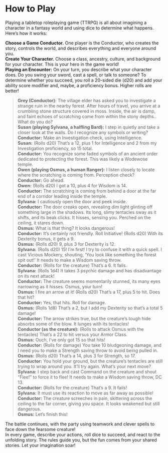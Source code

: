 # How to Play

Playing a tabletop roleplaying game (TTRPG) is all about imagining a character in a fantasy world and using dice to determine what happens.
Here’s how it works:

**Choose a Game Conductor.**
One player is the Conductor, who creates the story, controls the world, and describes everything and everyone around you.
\
**Create Your Character.**
Choose a class, ancestry, culture, and background for your character.
This is your hero in the game world!
\
**Playing an Encounter:**
On your turn, you describe what your character does.
Do you swing your sword, cast a spell, or talk to someone?
To determine whether you succeed, you roll a 20-sided die (d20) and add your ability score modifier and, maybe, a proficiency bonus.
Higher rolls are better!

> **Grey (Conductor):**
> The village elder has asked you to investigate a strange ruin in the nearby forest.
> After hours of travel, you arrive at a crumbling stone structure covered in moss.
> Inside, the air is damp, and faint echoes of scratching come from within the stony depths..
> What do you do?
> \
> **Susan (playing Sylvana, a halfling Bard):**
> I step in quietly and take a closer look at the walls.
> Do I recognize any symbols or writing?
> \
> **Conductor:**
> Make an Investigation check, using Intelligence.
> \
> **Susan:**
> (Rolls d20)
> That’s a 12, plus 1 for Intelligence and 2 from my Investigation proficiency, so 15 total.
> \
> **Conductor:**
> You recognize some faded symbols of an ancient order dedicated to protecting the forest.
> This was likely a Wodewose temple.
> \
> **Owen (playing Osmus, a human Ranger):**
> I listen closely to locate where the scratching is coming from.
> Perception check?
> \
> **Conductor:**
> Go ahead.
> \
> **Owen:**
> (Rolls d20)
> I got a 10, plus 4 for Wisdom is 14.
> \
> **Conductor:**
> The scratching is coming from behind a door at the far end of a corridor leading inside the temple.
> \
> **Sylvana:**
> I cautiously open the door and peek inside.
> \
> **Conductor:**
> The door creaks open, revealing dim light glinting off something large in the shadows.
> Its long, slimy tentacles sway as it shifts, and  its beak clicks.
> It hisses, sensing you.
> Perched on the ceiling, it stares down.
> \
> **Osmus:**
> What is that thing?
> It looks dangerous!
> \
> **Conductor:**
> It’s certainly not friendly.
> Roll Initiative!
> (Rolls d20)
> With its Dexterity bonus, it gets a 9.
> \
> **Osmus:**
> (Rolls d20)
> 9, plus 3 for Dexterity is 12.
> \
> **Sylvana:**
> (Rolls d20)
> 15!
> I’m first!
> I try to confuse it with a quick spell.
> I cast Vicious Mockery, shouting, ‘You look like something the forest spit out!’
> It needs to make a Wisdom saving throw.
> \
> **Conductor:**
> (Rolls for the creature)
> That’s a 6.
> It fails.
> \
> **Sylvana:**
> (Rolls 1d4)
> It takes 3 psychic damage and has disadvantage on its next attack!
> \
> **Conductor:**
> The creature seems momentarily stunned, its many eyes narrowing as it hisses.
> Osmus, your turn!
> \
> **Osmus:**
> I fire an arrow at it!
> (Rolls d20)
> That’s a 17, plus 5 to hit.
> Does that hit?
> \
> **Conductor:**
> Yes, that hits.
> Roll for damage.
> \
> **Osmus:**
> (Rolls 1d8)
> That’s a 2, but I add my Dexterity so that’s a total 5 damage!
> \
> **Conductor:**
> The arrow strikes true, but the creature’s tough hide absorbs some of the blow.
> It lunges with its tentacles!
> \
> **Conductor (as the creature):**
> (Rolls to attack Osmus with the tentacles)
> That’s a 22 to hit versus your Armor Class.
> \
> **Osmus:**
> Ouch, I’ve only got 15 so that hits!
> \
> **Conductor:**
> (Rolls for damage)
> You take 10 bludgeoning damage, and I need you to make a Strength saving throw to avoid being pulled in.
> \
> **Osmus:**
> (Rolls d20)
> That’s a 14, plus 3 for Strength, so 17.
> \
> **Conductor:**
> You hold your ground, but the creature’s tentacles are still trying to wrap around you.
> It’ll try again.
> What’s your next move?
> \
> **Sylvana:**
> I step back and cast Command on the creature and shout “Flee!” to force it to flee!
> It needs to make a Wisdom saving throw, DC 13.
> \
> **Conductor:**
> (Rolls for the creature)
> That’s a 9.
> It fails!
> \
> **Sylvana:**
> It must use its reaction to move as far away as possible!
> \
> **Conductor:**
> The creature screeches in pain, skittering across the ceiling to the far corner, giving you space.
> It looks weakened but still dangerous.
> \
> **Osmus:**
> Let’s finish this!

The battle continues, with the party using teamwork and clever spells to face down the fearsome creature!
\
In every game, describe your actions, roll dice to succeed, and react to the unfolding story.
The rules guide you, but the fun comes from your shared stories.
Let your imagination soar!
